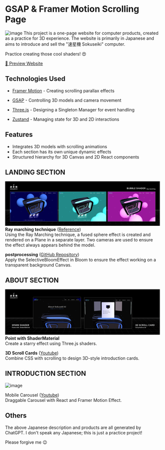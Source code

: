 # GSAP & Framer Motion Scrolling Page

![image](./public/readme/overview_simple.gif 'Overview')
This project is a one-page website for computer products, created as a practice for 3D experience. The website is primarily in Japanese and aims to introduce and sell the "速星機 Sokuseiki" computer.

Practice creating those cool shaders! 😍

[🔗 Preview Website](https://yuni0107.github.io/Gsap_Product_3DWeb/)

## Technologies Used

- [Framer Motion](https://www.framer.com/motion/) - Creating scrolling parallax effects

- [GSAP](https://greensock.com/gsap/) - Controlling 3D models and camera movement
- [Three.js](https://threejs.org/) - Designing a Singleton Manager for event handling
- [Zustand](https://zustand-demo.pmnd.rs/) - Managing state for 3D and 2D interactions

## Features

- Integrates 3D models with scrolling animations
- Each section has its own unique dynamic effects
- Structured hierarchy for 3D Canvas and 2D React components

## LANDING SECTION

![image](./public/readme/banner1.jpg 'Banner1')
**Ray marching technique** ([Reference](https://medium.com/@nabilnymansour/ray-marching-in-three-js-66b03e3a6af2))\
Using the Ray Marching technique, a fused sphere effect is created and rendered on a Plane in a separate layer. Two cameras are used to ensure the effect always appears behind the model.

**postprocessing** ([GitHub Repository](https://github.com/pmndrs/postprocessing))\
Apply the SelectiveBloomEffect in Bloom to ensure the effect working on a transparent background Canvas.

## ABOUT SECTION

![image](./public/readme/banner2.jpg 'Banner2')
**Point with ShaderMaterial**\
Create a starry effect using Three.js shaders.

**3D Scroll Cards** ([Youtube](https://www.youtube.com/watch?v=yqaLSlPOUxM&list=WL&index=11))\
Combine CSS with scrolling to design 3D-style introduction cards.

## INTRODUCTION SECTION

![image](./public/readme/banner3.gif 'Banner3')

Mobile Carousel ([Youtube](https://www.youtube.com/watch?v=yqaLSlPOUxM&list=WL&index=11))\
Draggable Carousel with React and Framer Motion Effect.

## Others

The above Japanese description and products are all generated by ChatGPT.
I don't speak any Japanese; this is just a practice project!

Please forgive me 😉
